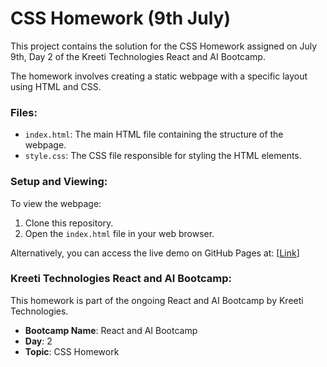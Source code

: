 # CSS Homework (9th July)

This project contains the solution for the CSS Homework assigned on July 9th, Day 2 of the Kreeti Technologies React and AI Bootcamp.

The homework involves creating a static webpage with a specific layout using HTML and CSS.

### Files:
* `index.html`: The main HTML file containing the structure of the webpage.
* `style.css`: The CSS file responsible for styling the HTML elements.

### Setup and Viewing:
To view the webpage:
1.  Clone this repository.
2.  Open the `index.html` file in your web browser.

Alternatively, you can access the live demo on GitHub Pages at: [[Link](https://alokagarwal565.github.io/css_hw_9july/)]

### Kreeti Technologies React and AI Bootcamp:
This homework is part of the ongoing React and AI Bootcamp by Kreeti Technologies.
* **Bootcamp Name**: React and AI Bootcamp
* **Day**: 2
* **Topic**: CSS Homework
